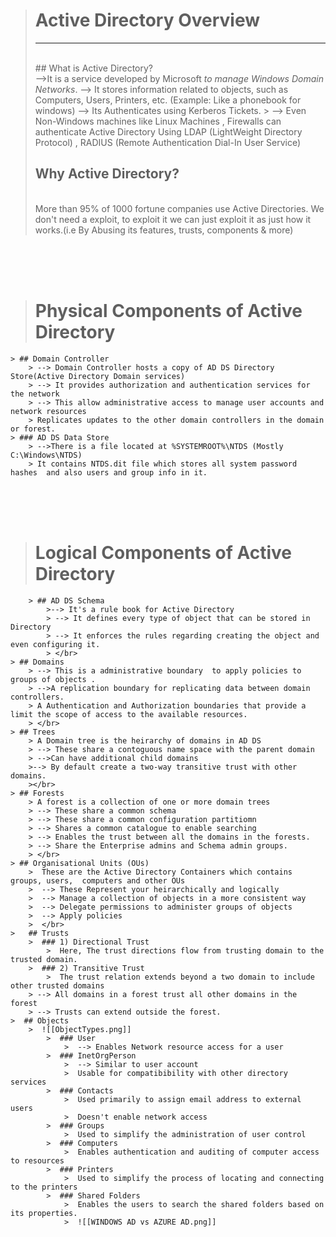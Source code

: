 > # Active Directory Overview
> ---------------------------
> </br>## What is Active Directory?</br>
> -->It is a service developed by Microsoft *to manage Windows Domain Networks*.
> --> It stores information related to objects, such as Computers, Users, Printers, etc. (Example: Like a phonebook for windows)
> --> Its Authenticates using Kerberos Tickets.
	> --> Even Non-Windows machines like Linux Machines , Firewalls can authenticate  Active Directory Using LDAP (LightWeight Directory Protocol) , RADIUS (Remote 			      Authentication Dial-In User Service)
> ## Why Active Directory?
> </br>
> More than 95% of 1000 fortune companies use Active Directories.
> We don't need a exploit, to exploit it we can just exploit it as just how it works.(i.e By Abusing its features, trusts,	components & more)

</br></br></br>


> # Physical Components of Active Directory
	> ## Domain Controller
		> --> Domain Controller hosts a copy of AD DS Directory Store(Active Directory Domain services)
		> --> It provides authorization and authentication services for the network
		> --> This allow administrative access to manage user accounts and network resources
		> Replicates updates to the other domain controllers in the domain or forest.
	> ### AD DS Data Store
		> -->There is a file located at %SYSTEMROOT%\NTDS (Mostly C:\Windows\NTDS)
		> It contains NTDS.dit file which stores all system password hashes  and also users and group info in it.


</br></br></br>

> # Logical Components of Active Directory
		> ## AD DS Schema
			>--> It's a rule book for Active Directory
			> --> It defines every type of object that can be stored in Directory
			> --> It enforces the rules regarding creating the object and even configuring it.
			> </br>
	> ## Domains
		> --> This is a administrative boundary  to apply policies to groups of objects	.
		> -->A replication boundary for replicating data between domain controllers.
		> A Authentication and Authorization boundaries that provide a limit the scope of access to the available resources.
		> </br>
	> ## Trees
		> A Domain tree is the heirarchy of domains in AD DS
		> --> These share a contoguous name space with the parent domain
		> -->Can have additional child domains 
		>--> By default create a two-way transitive trust with other domains.
		></br>
	> ## Forests
		> A forest is a collection of one or more domain trees
		> --> These share a common schema
		> --> These share a common configuration partitiomn
		> --> Shares a common catalogue to enable searching
		> --> Enables the trust between all the domains in the forests.
		> --> Share the Enterprise admins and Schema admin groups.
		> </br>
	> ## Organisational Units (OUs)
		>  These are the Active Directory Containers which contains groups, users,  computers and other OUs
		>  --> These Represent your heirarchically and logically
		>  --> Manage a collection of objects in a more consistent way
		>  --> Delegate permissions to administer groups of objects
		>  --> Apply policies
		>  </br>
	>   ## Trusts
		>  ### 1) Directional Trust
			>  Here, The trust directions flow from trusting domain to the trusted domain.
		>  ### 2) Transitive Trust 
			>  The trust relation extends beyond a two domain to include other trusted domains
		> --> All domains in a forest trust all other domains in the forest
		> --> Trusts can extend outside the forest.
	>  ## Objects
		>  ![[ObjectTypes.png]] 
			>  ### User
				>  --> Enables Network resource access for a user
			>  ### InetOrgPerson
				>  --> Similar to user account
				>  Usable for compatibibility with other directory services  
			>  ### Contacts
				>  Used primarily to assign email address to external users
				>  Doesn't enable network access
			>  ### Groups 
				>  Used to simplify the administration of user control
			>  ### Computers
				>  Enables authentication and auditing of computer access to resources
			>  ### Printers
				>  Used to simplify the process of locating and connecting to the printers
			>  ### Shared Folders
				>  Enables the users to search the shared folders based on its properties.
				>  ![[WINDOWS AD vs AZURE AD.png]]